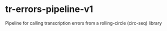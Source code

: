 # tr-errors-pipeline-v1
Pipeline for calling transcription errors from a rolling-circle (circ-seq) library

